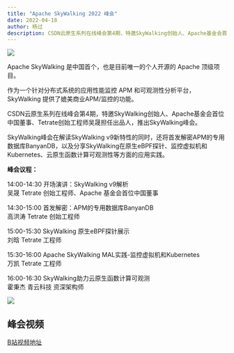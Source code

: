 ```yaml
---
title: "Apache SkyWalking 2022 峰会"
date: 2022-04-18
author: 杨过 
description: CSDN云原生系列在线峰会第4期，特邀SkyWalking创始人、Apache基金会首位中国董事、Tetrate创始工程师吴晟担任出品人，推出SkyWalking峰会。
---
```


![](https://img-blog.csdnimg.cn/9dfd03251da64946becdf67f6a10ead7.png)

Apache SkyWalking 是中国首个，也是目前唯一的个人开源的 Apache 顶级项目。

作为一个针对分布式系统的应用性能监控 APM 和可观测性分析平台， SkyWalking 提供了媲美商业APM/监控的功能。

CSDN云原生系列在线峰会第4期，特邀SkyWalking创始人、Apache基金会首位中国董事、Tetrate创始工程师吴晟担任出品人，推出SkyWalking峰会。

SkyWalking峰会在解读SkyWalking v9新特性的同时，还将首发解密APM的专用数据库BanyanDB，以及分享SkyWalking在原生eBPF探针、监控虚拟机和Kubernetes、云原生函数计算可观测性等方面的应用实践。

**峰会议程：**

14:00-14:30 开场演讲：SkyWalking v9解析 <br>吴晟  Tetrate 创始工程师、Apache 基金会首位中国董事

14:30-15:00 首发解密：APM的专用数据库BanyanDB<br>高洪涛 Tetrate 创始工程师

15:00-15:30 SkyWalking 原生eBPF探针展示<br>刘晗 Tetrate 工程师 

15:30-16:00 Apache SkyWalking MAL实践-监控虚拟机和Kubernetes<br>万凯 Tetrate 工程师 

16:00-16:30 SkyWalking助力云原生函数计算可观测<br>霍秉杰 青云科技 资深架构师

![](https://img-blog.csdnimg.cn/f98f2935c5404d5cb718123e73908fa5.png)


## 峰会视频

[B站视频地址](https://www.bilibili.com/video/BV1Qu411z7wh)
